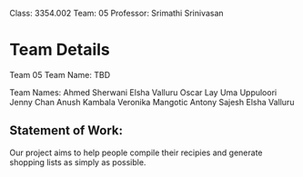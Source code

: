 Class: 3354.002
Team: 05
Professor: Srimathi Srinivasan

# Team Details
Team 05
Team Name: TBD

Team Names:
Ahmed Sherwani
Elsha Valluru
Oscar Lay
Uma Uppuloori
Jenny Chan
Anush Kambala
Veronika Mangotic
 Antony Sajesh
Elsha Valluru

## Statement of Work: 
Our project aims to help people compile their recipies and generate shopping lists as simply as possible.
